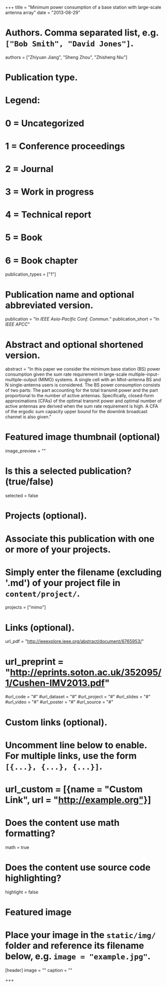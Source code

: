 +++
title = "Minimum power consumption of a base station with large-scale antenna array"
date = "2013-08-29"

# Authors. Comma separated list, e.g. `["Bob Smith", "David Jones"]`.
authors = ["Zhiyuan Jiang", "Sheng Zhou", "Zhisheng Niu"]

# Publication type.
# Legend:
# 0 = Uncategorized
# 1 = Conference proceedings
# 2 = Journal
# 3 = Work in progress
# 4 = Technical report
# 5 = Book
# 6 = Book chapter
publication_types = ["1"]

# Publication name and optional abbreviated version.
publication = "In *IEEE Asia-Pacific Conf. Commun.*"
publication_short = "In *IEEE APCC*"

# Abstract and optional shortened version.
abstract = "In this paper we consider the minimum base station (BS) power consumption given the sum rate requirement in large-scale multiple-input-multiple-output (MIMO) systems. A single cell with an Mtot-antenna BS and N single-antenna users is considered. The BS power consumption consists of two parts: The part accounting for the total transmit power and the part proportional to the number of active antennas. Specifically, closed-form approximations (CFAs) of the optimal transmit power and optimal number of active antennas are derived when the sum rate requirement is high. A CFA of the ergodic sum capacity upper bound for the downlink broadcast channel is also given."

# Featured image thumbnail (optional)
image_preview = ""

# Is this a selected publication? (true/false)
selected = false

# Projects (optional).
#   Associate this publication with one or more of your projects.
#   Simply enter the filename (excluding '.md') of your project file in `content/project/`.
projects = ["mimo"]

# Links (optional).
url_pdf = "http://ieeexplore.ieee.org/abstract/document/6765953/"
# url_preprint = "http://eprints.soton.ac.uk/352095/1/Cushen-IMV2013.pdf"
#url_code = "#"
#url_dataset = "#"
#url_project = "#"
#url_slides = "#"
#url_video = "#"
#url_poster = "#"
#url_source = "#"

# Custom links (optional).
#   Uncomment line below to enable. For multiple links, use the form `[{...}, {...}, {...}]`.
# url_custom = [{name = "Custom Link", url = "http://example.org"}]

# Does the content use math formatting?
math = true

# Does the content use source code highlighting?
highlight = false

# Featured image
# Place your image in the `static/img/` folder and reference its filename below, e.g. `image = "example.jpg"`.
[header]
image = ""
caption = ""

+++

